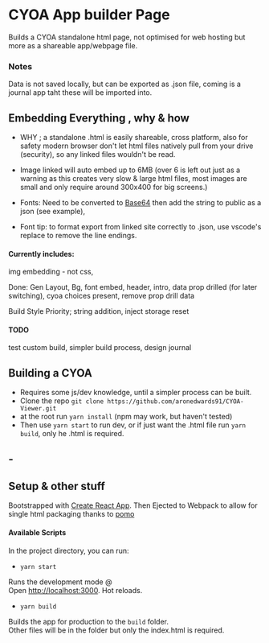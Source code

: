 # CYOA App builder Page

Builds a CYOA standalone html page, not optimised for web hosting but more as a shareable app/webpage file.

### Notes

Data is not saved locally, but can be exported as .json file, coming is a journal app taht these will be imported into.

## Embedding Everything , why & how

- WHY ; a standalone .html is easily shareable, cross platform, also for safety modern browser don't let html files natively pull from your drive (security), so any linked files wouldn't be read.

- Image linked will auto embed up to 6MB (over 6 is left out just as a warning as this creates very slow & large html files, most images are small and only require around 300x400 for big screens.)

- Fonts: Need to be converted to [Base64](https://www.opinionatedgeek.com/codecs/base64encoder) then add the string to public as a json (see example),
- Font tip: to format export from linked site correctly to .json, use vscode's replace to remove the line endings.

#### Currently includes:

img embedding -<img> not css,

Done: Gen Layout, Bg, font embed, header, intro, data prop drilled (for later switching), cyoa choices present, remove prop drill data

Build Style Priority; string addition, inject storage reset

#### TODO
test custom build, simpler build process, design journal

## Building a CYOA

- Requires some js/dev knowledge, until a simpler process can be built.
- Clone the repo `git clone https://github.com/aronedwards91/CYOA-Viewer.git`
- at the root run  `yarn install` (npm may work, but haven't tested)
- Then use `yarn start` to run dev, or if just want the .html file run `yarn build`, only he .html is required.

## -

## Setup & other stuff

Bootstrapped with [Create React App](https://github.com/facebook/create-react-app). Then Ejected to Webpack to allow for single html packaging thanks to [pomo](https://stackoverflow.com/questions/51949719/is-there-a-way-to-build-a-react-app-in-a-single-html-file)

#### Available Scripts

In the project directory, you can run:

- `yarn start`

Runs the development mode @ <br />
Open [http://localhost:3000](http://localhost:3000). Hot reloads.

- `yarn build`

Builds the app for production to the `build` folder.<br />
Other files will be in the folder but only the index.html is required.
